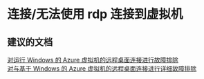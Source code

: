 <properties
    pageTitle="connectivity/cannot connect to virtual machine using rdp"
    description="连接/无法使用 rdp 连接到虚拟机"
    service="microsoft.compute"
    resource="virtualmachines"
    authors="aashu"
    displayOrder=""
    selfHelpType="generic"
    supportTopicIds="32511135"
    resourceTags="windowsSQL"
    productPesIds="14745"
    cloudEnvironments="public"
/>


# 连接/无法使用 rdp 连接到虚拟机

## **建议的文档**
[对运行 Windows 的 Azure 虚拟机的远程桌面连接进行故障排除](https://azure.microsoft.com/documentation/articles/virtual-machines-windows-troubleshoot-rdp-connection/)<br>
[对与基于 Windows 的 Azure 虚拟机的远程桌面连接进行详细故障排除](https://azure.microsoft.com/documentation/articles/virtual-machines-windows-detailed-troubleshoot-rdp/)



<!--HONumber=Jul16_HO4-->


